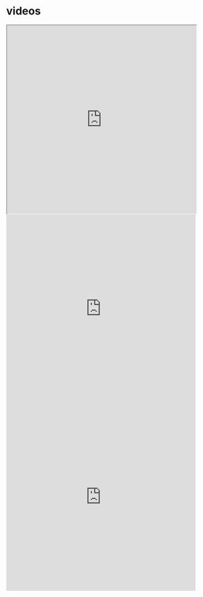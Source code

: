 # videos

<iframe width="100%" height="500" src="https://www.youtube.com/embed/6TiTBnE0NlU" allow="accelerometer; autoplay; encrypted-media; gyroscope; picture-in-picture" allowfullscreen=""></iframe>
<iframe width="100%" height="500" src="https://www.youtube.com/embed/GH80XCx0YBc" frameborder="0" allow="accelerometer; autoplay; encrypted-media; gyroscope; picture-in-picture" allowfullscreen></iframe>
<iframe width="100%" height="500" src="https://www.youtube.com/embed/Pq0v6RiVpQo" frameborder="0" allow="accelerometer; autoplay; encrypted-media; gyroscope; picture-in-picture" allowfullscreen></iframe>
